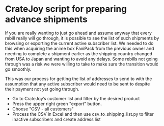 # CrateJoy script for preparing advance shipments

If you are really wanting to just go ahead and assume anyway that every rebill really will go through, it is possible to see the list of such shipments by browsing or exporting the current active subscriber list. We needed to do this when acquiring the anime box FaniPack from the previous owner and needing to complete a shipment earlier as the shipping country changed from USA to Japan and wanting to avoid any delays. Some rebills not going through was a risk we were willing to take to make sure the transition would go smoothly.

This was our process for getting the list of addresses to send to with the assumption that any active subscriber would need to be sent to despite their payment not yet going through.

* Go to CrateJoy’s customer list and filter by the desired product
* Press the upper right green "export" button.
* Choose "CSV - all customers"
* Process the CSV in Excel and then use csv_to_shipping_list.py to filter inactive subscribers and create address list
